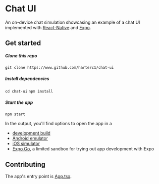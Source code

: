 # Chat UI

An on-device chat simulation showcasing an example of a chat UI implemented with [React-Native](https://reactnative.dev/) and [Expo](https://expo.dev/).

## Get started

##### Clone this repo
`git clone https://www.github.com/harterc1/chat-ui`

##### Install dependencies
`cd chat-ui`
`npm install`

##### Start the app
`npm start`

In the output, you'll find options to open the app in a

- [development build](https://docs.expo.dev/develop/development-builds/introduction/)
- [Android emulator](https://docs.expo.dev/workflow/android-studio-emulator/)
- [iOS simulator](https://docs.expo.dev/workflow/ios-simulator/)
- [Expo Go](https://expo.dev/go), a limited sandbox for trying out app development with Expo

## Contributing

The app's entry point is [App.tsx](/App.tsx).